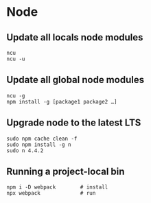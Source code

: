 # Node

## Update all locals node modules
```
ncu
ncu -u
```

## Update all global node modules
```
ncu -g
npm install -g [package1 package2 …]
```

## Upgrade node to the latest LTS
```
sudo npm cache clean -f
sudo npm install -g n
sudo n 4.4.2
```

## Running a project-local bin
```
npm i -D webpack		# install
npx webpack			    # run
```
